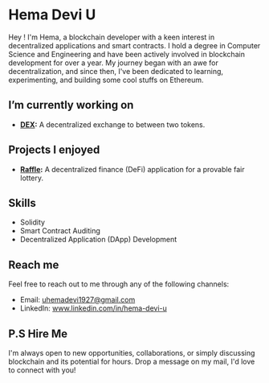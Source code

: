 

# Hema Devi U

Hey ! I'm Hema, a blockchain developer with a keen interest in decentralized applications and smart contracts. I hold a degree in Computer Science and Engineering and have been actively involved in blockchain development for over a year. My journey began with an awe for decentralization, and since then, I've been dedicated to learning, experimenting, and building some cool stuffs on Ethereum.

##  I’m currently working on

- **[DEX](link):** A decentralized exchange to between two tokens.

##  Projects I enjoyed

- **[Raffle](link):** A decentralized finance (DeFi) application for a provable fair lottery.

##  Skills

- Solidity 
- Smart Contract Auditing
- Decentralized Application (DApp) Development

##  Reach me

Feel free to reach out to me through any of the following channels:

- Email: uhemadevi1927@gmail.com
- LinkedIn: www.linkedin.com/in/hema-devi-u


##  P.S Hire Me

I'm always open to new opportunities, collaborations, or simply discussing blockchain and its potential for hours.
Drop a message on my mail, I'd love to connect with you!

